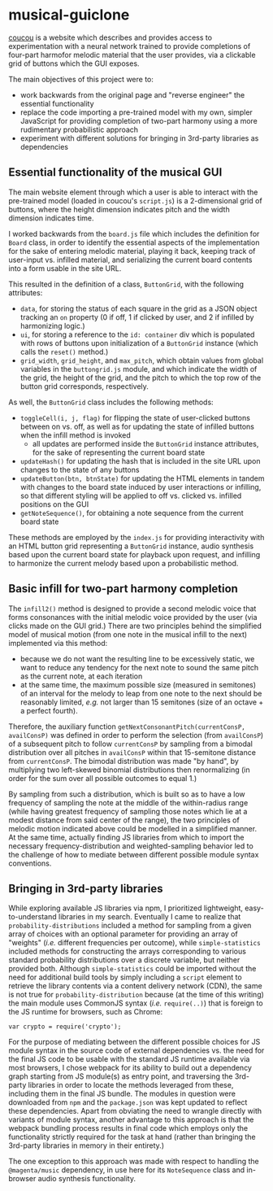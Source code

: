 # musical-guiclone

[coucou](https://coconet.glitch.me/#) is a website which describes and provides access to 
experimentation with a neural network trained to provide completions of four-part harmofor melodic material that the user provides, via a clickable grid of buttons which the GUI exposes.

The main objectives of this project were to:
* work backwards from the original page and "reverse engineer" the essential functionality
* replace the code importing a pre-trained model with my own, simpler JavaScript for 
  providing completion of two-part harmony using a more rudimentary probabilistic approach
* experiment with different solutions for bringing in 3rd-party libraries as dependencies

## Essential functionality of the musical GUI

The main website element through which a user is able to interact with the pre-trained model
(loaded in coucou's `script.js`) is a 2-dimensional grid of buttons, where the height dimension
indicates pitch and the width dimension indicates time. 

I worked backwards from the `board.js` file which includes the definition for `Board` class,
in order to identify the essential aspects of the implementation for the sake of entering 
melodic material, playing it back, keeping track of user-input vs. infilled material, and serializing
the current board contents into a form usable in the site URL. 

This resulted in the definition of a class, `ButtonGrid`, with the following attributes:
* `data`, for storing the status of each square in the grid as a JSON object tracking an 
  `on` property (0 if off, 1 if clicked by user, and 2 if infilled by harmonizing logic.)
* `ui`, for storing a reference to the `id: container` div which is populated with rows of buttons
  upon initialization of a `ButtonGrid` instance (which calls the `reset()` method.)
* `grid_width`, `grid_height`, and `max_pitch`, which obtain values from global variables in the 
  `buttongrid.js` module, and which indicate the width of the grid, the height of the grid, and the 
  pitch to which the top row of the button grid corresponds, respectively.
  
As well, the `ButtonGrid` class includes the following methods:
* `toggleCell(i, j, flag)` for flipping the state of user-clicked buttons between on vs. off, 
  as well as for updating the state of infilled buttons when the infill method is invoked
  - all updates are performed inside the `ButtonGrid` instance attributes, for the sake of 
    representing the current board state
* `updateHash()` for updating the hash that is included in the site URL upon changes to the state
  of any buttons
* `updateButton(btn, btnState)` for updating the HTML elements in tandem with changes to the board 
  state induced by user interactions or infilling, so that different styling will be applied to off 
  vs. clicked vs. infilled positions on the GUI
* `getNoteSequence()`, for obtaining a note sequence from the current board state

These methods are employed by the `index.js` for providing interactivity with an HTML button grid representing
a `ButtonGrid` instance, audio synthesis based upon the current board state for playback upon request, and infilling 
to harmonize the current melody based upon a probabilistic method.

## Basic infill for two-part harmony completion

The `infill2()` method is designed to provide a second melodic voice that forms consonances with the initial
melodic voice provided by the user (via clicks made on the GUI grid.) There are two principles behind the simplified
model of musical motion (from one note in the musical infill to the next) implemented via this method:

* because we do not want the resulting line to be excessively static, we want to reduce any tendency
  for the next note to sound the same pitch as the current note, at each iteration 
* at the same time, the maximum possible size (measured in semitones) of an interval for the melody to
  leap from one note to the next should be reasonably limited, *e.g.* not larger than 15 semitones
  (size of an octave + a perfect fourth).
  
Therefore, the auxiliary function `getNextConsonantPitch(currentConsP, availConsP)` was defined in order
to perform the selection (from `availConsP`) of a subsequent pitch to follow `currentConsP` by sampling from
a bimodal distribution over all pitches in `availConsP` within that 15-semitone distance from `currentConsP`.
The bimodal distribution was made "by hand", by multiplying two left-skewed binomial distributions then renormalizing
(in order for the sum over all possible outcomes to equal 1.) 

By sampling from such a distribution, which is built so as to have a low frequency of sampling the note at the 
middle of the within-radius range (while having greatest frequency of sampling those notes which lie at a modest
distance from said center of the range), the two principles of melodic motion indicated above could be modelled 
in a simplified manner. At the same time, actually finding JS libraries from which to import the necessary frequency-distribution
and weighted-sampling behavior led to the challenge of how to mediate between different possible module syntax conventions.

## Bringing in 3rd-party libraries

While exploring available JS libraries via npm, I prioritized lightweight, easy-to-understand libraries in my search.
Eventually I came to realize that `probability-distributions` included a method for sampling from a given array of 
choices with an optional parameter for providing an array of "weights" (*i.e.* different frequencies per outcome), while
`simple-statistics` included methods for constructing the arrays corresponding to various standard probability distributions 
over a discrete variable, but neither provided both. Although `simple-statistics` could be imported without the need for additional
build tools by simply including a `script` element to retrieve the library contents via a content delivery network (CDN), the same is
not true for `probability-distribution` because (at the time of this writing) the main module uses CommonJS syntax (*i.e.* `require(..)`) 
that is foreign to the JS runtime for browsers, such as Chrome:

```
var crypto = require('crypto');
```

For the purpose of mediating between the different possible choices for JS module syntax in the source code of external dependencies
vs. the need for the final JS code to be usable with the standard JS runtime available via most browsers, I chose webpack for its ability
to build out a dependency graph starting from JS module(s) as entry point, and traversing the 3rd-party libraries in order to locate the 
methods leveraged from these, including them in the final JS bundle. The modules in question were downloaded from `npm` and the 
`package.json` was kept updated to reflect these dependencies. Apart from obviating the need to wrangle directly with variants of module syntax,
another advantage to this approach is that the webpack bundling process results in final code which employs only the functionality strictly required
for the task at hand (rather than bringing the 3rd-party libraries in memory in their entirety.)

The one exception to this approach was made with respect to handling the `@magenta/music` dependency, in use here for its `NoteSequence` 
class and in-browser audio synthesis functionality. 